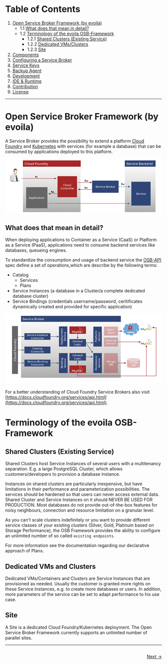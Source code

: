 
# Table of Contents

1. [Open Service Broker Framework (by evoila)](#open-service-broker-framework-by-evoila)
    * 1.1 [What does that mean in detail?](#what-does-that-mean-in-detail)
    * 1.2 [Terminology of the evoila OSB-Framework](#terminology-of-the-evoila-osb-framework)
      * 1.2.1 [Shared Clusters (Existing Service)](#shared-clusters-existing-service)
      * 1.2.2 [Dedicated VMs/Clusters](#dedicated-vms-and-clusters)
      * 1.2.3 [Site](#site)
2. [Components](pages/components.md)
3. [Configuring a Service Broker](pages/configure-service-broker.md)
4. [Service Keys](pages/service-keys.md)
5. [Backup Agent](pages/backup-agent.md)
6. [Development](pages/development.md)
7. [IDE & Runtime](pages/ide-runtime.md)
8. [Contribution](pages/contribution.md)
9. [License](pages/license.md)
---

# Open Service Broker Framework (by evoila)

A Service Broker provides the possibility to extend a platform [Cloud Foundry](https://www.cloudfoundry.org/) and [Kubernetes](https://www.https://kubernetes.io//) with services (for example a database) that can be consumed by applications deployed to this platform.

![](assets/service_broker_1.png)

## What does that mean in detail?
When deploying applications to Container as a Service (CaaS) or Platform as a Service (PaaS), applications need to consume backend services like databases, queueing engines.  
  
To standardize the consumption and usage of backend service the [OSB-API](https://github.com/openservicebrokerapi/servicebroker/) spec define a set of operations,which are describe by the following terms:
* Catalog
    * Services 
    * Plans
* Service Instances (a database in a Cluster/a complete dedicated database cluster)
* Service Bindings (credentials username/password, ceritificates dynamically created and provided for specific application)

![](assets/service_broker_2.png)

For a better understanding of Cloud Foundry Service Brokers also visit [https://docs.cloudfoundry.org/services/api.html](https://docs.cloudfoundry.org/services/api.html).

# Terminology of the evoila OSB-Framework

## Shared Clusters (Existing Service)
Shared Clusters host Service Instances of several users with a multitenancy separation. E.g. a large PostgreSQL Cluster, which allows customers/developers to provision a database instance. 

Instances on shared clusters are particularly inexpensive, but have limitations in their performance and parameterization possibilities. The services should be hardened so that users can never access external data. Shared Cluster and Service Instances on it should NEVER BE USED FOR PRODUCTION. Most databases do not provide out-of-the-box features for noisy neighbours, connection and resource limitation on a granular level.

As you can't scale clusters indefinitely or you want to provide different service classes of your existing clusters (Silver, Gold, Platinum based on Storage Performance), the OSB Framework provides the ability to configure an unlimited number of so called `existing endpoints`. 

For more information see the documentation regarding our declarative approach of Plans. 

## Dedicated VMs and Clusters
Dedicated VMs/Containers and Clusters are Service Instances that are provisioned as needed. Usually the customer is granted more rights on these Service Instances, e.g. to create more databases or users. In addition, more parameters of the service can be set to adapt performance to his use case.  

## Site
A Site is a dedicated Cloud Foundry/Kubernetes deployment. The Open Service Broker Framework currently supports an unlimited number of parallel sites.

---

<div style="overflow: hidden;">
    <p style="float: right;"><a href="pages/components.md">Next -></a></p>
</div>